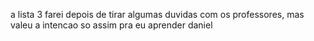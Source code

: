 a lista 3 farei depois de tirar algumas duvidas com os professores, mas valeu a intencao so assim pra eu aprender daniel
